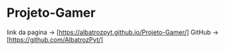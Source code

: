# Projeto-Gamer
link da pagina -> [https://albatrozpyt.github.io/Projeto-Gamer/]
GitHub -> [https://github.com/AlbatrozPyt/]
